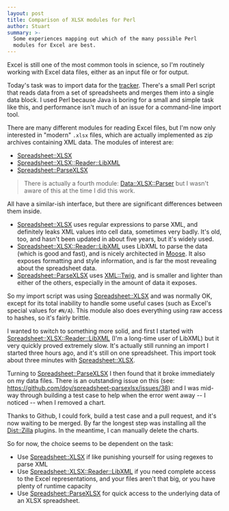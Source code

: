 ```yaml
---
layout: post
title: Comparison of XLSX modules for Perl
author: Stuart
summary: >-
  Some experiences mapping out which of the many possible Perl 
  modules for Excel are best.
---
```


Excel is still one of the most common tools in science, so I'm routinely working
with Excel data files, either as an input file or for output.

Today's task was to import data for the [tracker](https://github.com/pughlab/tracker).
There's a small Perl script that reads data from a set of spreadsheets and
merges them into a single data block. I used Perl because Java is boring for
a small and simple task like this, and performance isn't much of an issue for
a command-line import tool.

There are many different modules for reading Excel files, but I'm now only
interested in "modern" `.xlsx` files, which are actually implemented as zip
archives containing XML data. The modules of interest are:

 * [Spreadsheet::XLSX](https://metacpan.org/pod/Spreadsheet::XLSX)
 * [Spreadsheet::XLSX::Reader::LibXML](https://metacpan.org/pod/Spreadsheet::XLSX::Reader::LibXML)
 * [Spreadsheet::ParseXLSX](https://metacpan.org/pod/Spreadsheet::ParseXLSX)

> There is actually a fourth module: [Data::XLSX::Parser](https://metacpan.org/pod/Data::XLSX::Parser)
> but I wasn't aware of this at the time I did this work.

All have a similar-ish interface, but there are significant differences between
them inside.

 * [Spreadsheet::XLSX](https://metacpan.org/pod/Spreadsheet::XLSX) uses regular
   expressions to parse XML, and definitely leaks XML values into cell data,
   sometimes very badly. It's old, too, and hasn't been updated in about
   five years, but it's widely used.
 * [Spreadsheet::XLSX::Reader::LibXML](https://metacpan.org/pod/Spreadsheet::XLSX::Reader::LibXML)
   uses LibXML to parse the data (which is good and fast), and is nicely architected
   in [Moose](https://metacpan.org/pod/Moose). It also exposes formatting and style
   information, and is far the most revealing about the spreadsheet data.
 * [Spreadsheet::ParseXLSX](https://metacpan.org/pod/Spreadsheet::ParseXLSX)
   uses [XML::Twig](https://metacpan.org/pod/XML::Twig), and is smaller and
   lighter than either of the others, especially in the amount of data it
   exposes.

So my import script was using [Spreadsheet::XLSX](https://metacpan.org/pod/Spreadsheet::XLSX)
and was normally OK, except for its total inability to handle some useful cases
(such as Excel's special values for `#N/A`). This module also does everything
using raw access to hashes, so it's fairly brittle.

I wanted to switch to something more solid, and first I started with
[Spreadsheet::XLSX::Reader::LibXML](https://metacpan.org/pod/Spreadsheet::XLSX::Reader::LibXML)
(I'm a long-time user of LibXML) but it very quickly proved extremely slow. It's actually
still running an import I started three hours ago, and it's still on one spreadsheet.
This import took about three minutes with
[Spreadsheet::XLSX](https://metacpan.org/pod/Spreadsheet::XLSX).

Turning to [Spreadsheet::ParseXLSX](https://metacpan.org/pod/Spreadsheet::ParseXLSX)
I then found that it broke immediately on my data files. There is an outstanding
issue on this (see: https://github.com/doy/spreadsheet-parsexlsx/issues/38) and I was
mid-way through building a test case to help when the error went away -- I noticed --
when I removed a chart.

Thanks to Github, I could fork, build a test case and a pull request, and it's now
waiting to be merged. By far the longest step was installing all the [Dist::Zilla](https://metacpan.org/pod/Dist::Zilla)
plugins. In the meantime, I can manually delete the charts.

So for now, the choice seems to be dependent on the task:

  * Use [Spreadsheet::XLSX](https://metacpan.org/pod/Spreadsheet::XLSX) if like
    punishing yourself for using regexes to parse XML
  * Use [Spreadsheet::XLSX::Reader::LibXML](https://metacpan.org/pod/Spreadsheet::XLSX::Reader::LibXML)
    if you need complete access to the Excel representations, and your files aren't that
    big, or you have plenty of runtime capacity
  * Use [Spreadsheet::ParseXLSX](https://metacpan.org/pod/Spreadsheet::ParseXLSX) for quick
    access to the underlying data of an XLSX spreadsheet.
